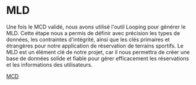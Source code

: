 # MLD

Une fois le MCD validé, nous avons utilisé l'outil Looping pour générer le MLD. Cette étape nous a permis de définir avec précision les types de données, les contraintes d'intégrité, ainsi que les clés primaires et étrangères pour notre application de réservation de terrains sportifs. Le MLD est un élément clé de notre projet, car il nous permettra de créer une base de données solide et fiable pour gérer efficacement les réservations et les informations des utilisateurs.

[MCD](/Img/MLD.jpg)